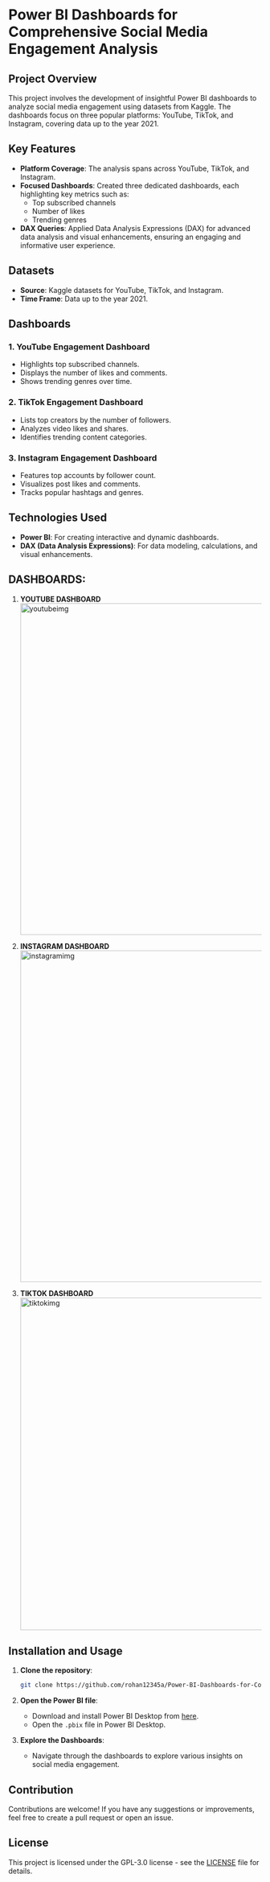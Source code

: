 # Power BI Dashboards for Comprehensive Social Media Engagement Analysis

## Project Overview

This project involves the development of insightful Power BI dashboards to analyze social media engagement using datasets from Kaggle. The dashboards focus on three popular platforms: YouTube, TikTok, and Instagram, covering data up to the year 2021.

## Key Features

- **Platform Coverage**: The analysis spans across YouTube, TikTok, and Instagram.
- **Focused Dashboards**: Created three dedicated dashboards, each highlighting key metrics such as:
  - Top subscribed channels
  - Number of likes
  - Trending genres
- **DAX Queries**: Applied Data Analysis Expressions (DAX) for advanced data analysis and visual enhancements, ensuring an engaging and informative user experience.

## Datasets

- **Source**: Kaggle datasets for YouTube, TikTok, and Instagram.
- **Time Frame**: Data up to the year 2021.

## Dashboards

### 1. YouTube Engagement Dashboard
- Highlights top subscribed channels.
- Displays the number of likes and comments.
- Shows trending genres over time.

### 2. TikTok Engagement Dashboard
- Lists top creators by the number of followers.
- Analyzes video likes and shares.
- Identifies trending content categories.

### 3. Instagram Engagement Dashboard
- Features top accounts by follower count.
- Visualizes post likes and comments.
- Tracks popular hashtags and genres.

## Technologies Used

- **Power BI**: For creating interactive and dynamic dashboards.
- **DAX (Data Analysis Expressions)**: For data modeling, calculations, and visual enhancements.

## DASHBOARDS:

1. **YOUTUBE DASHBOARD**
   <img width="659" alt="youtubeimg" src="https://github.com/user-attachments/assets/499045e3-f8f0-44e9-b0ba-12080eb3ef66">

2. **INSTAGRAM DASHBOARD**
   <img width="659" alt="instagramimg" src="https://github.com/user-attachments/assets/5394de43-aa39-4609-b994-fbe8df5ffa24">

3. **TIKTOK DASHBOARD**
   <img width="661" alt="tiktokimg" src="https://github.com/user-attachments/assets/bcfd5d3e-5b88-4838-a001-7ec406d24ca8">


## Installation and Usage

1. **Clone the repository**:
    ```bash
    git clone https://github.com/rohan12345a/Power-BI-Dashboards-for-Comprehensive-Social-Media-Engagement-Analysis
    ```
2. **Open the Power BI file**:
    - Download and install Power BI Desktop from [here](https://powerbi.microsoft.com/desktop/).
    - Open the `.pbix` file in Power BI Desktop.

3. **Explore the Dashboards**:
    - Navigate through the dashboards to explore various insights on social media engagement.

## Contribution

Contributions are welcome! If you have any suggestions or improvements, feel free to create a pull request or open an issue.

## License

This project is licensed under the GPL-3.0 license - see the [LICENSE](LICENSE) file for details.


